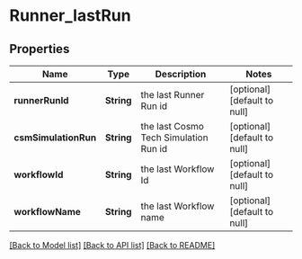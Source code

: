# Runner_lastRun
## Properties

| Name | Type | Description | Notes |
|------------ | ------------- | ------------- | -------------|
| **runnerRunId** | **String** | the last Runner Run id | [optional] [default to null] |
| **csmSimulationRun** | **String** | the last Cosmo Tech Simulation Run id | [optional] [default to null] |
| **workflowId** | **String** | the last Workflow Id | [optional] [default to null] |
| **workflowName** | **String** | the last Workflow name | [optional] [default to null] |

[[Back to Model list]](../README.md#documentation-for-models) [[Back to API list]](../README.md#documentation-for-api-endpoints) [[Back to README]](../README.md)

